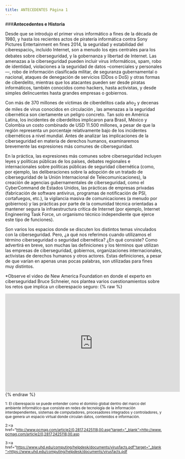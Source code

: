```yaml
---
title: ANTECEDENTES Página 1
---
```

###**Antecedentes e Historia** 

Desde que se introdujo el primer virus informático a fines de la década de 1980, y hasta los recientes actos de piratería informática contra Sony Pictures Entertainment en fines 2014, la seguridad y estabilidad del ciberespacio<sub>1</sub>, incluido Internet, son a menudo los ejes centrales para los debates sobre ciberseguridad, y la gobernanza y libertad de Internet. Las amenazas a la ciberseguridad pueden incluir virus informáticos, spam, robo de identidad, violaciones a  la seguridad de datos –comerciales y personales—, robo de información clasificada militar, de seguranza gubernamental o nacional, ataques de denegación de servicios (DDos o DoS) y otras  formas de ciberdelito, mientras que  los atacantes  pueden ser desde piratas informáticos, también conocidos como hackers, hasta activistas, y desde simples delincuentes  hasta grandes empresas o gobiernos. 

Con más de 370 millones de víctimas de ciberdelitos cada año<sub>2</sub>  y decenas de miles de virus conocidos en circulación , las amenazas a la seguridad cibernética son ciertamente un peligro concreto. Tan solo en América Latina, los incidentes de ciberdelitos implicaron para Brasil, México y Colombia un costo combinado de USD 11.500 millones, a pesar de que la región representa un porcentaje relativamente bajo de los incidentes cibernéticos a nivel mundial. Antes de analizar las implicaciones de la ciberseguridad en materia de derechos humanos, examinaremos brevemente las expresiones más comunes de ciberseguridad.

En la práctica, las expresiones más comunes sobre ciberseguridad incluyen leyes y políticas públicas de los países, debates regionales e internacionales sobre políticas públicas de seguridad cibernética (como, por ejemplo, las deliberaciones sobre la adopción de un tratado de ciberseguridad de la Unión Internacional de Telecomunicaciones), la creación de agencias gubernamentales de ciberseguridad, como el CyberCommand de Estados Unidos, las prácticas de empresas privadas (fabricación de software antivirus, programas de notificación de PSI, cortafuegos, etc.), la vigilancia masiva de comunicaciones (a menudo por gobiernos) y las prácticas por parte de la comunidad técnica orientadas a mantener segura la infraestructura crítica de Internet (por ejemplo, Internet Engineering Task Force, un organismo técnico independiente que ejerce este tipo de funciones).

Son varios los espacios donde se discuten los distintos temas vinculados con la ciberseguridad. Pero, ¿a qué nos referimos cuando utilizamos el término ciberseguridad o seguridad cibernética? ¿En qué consiste? Como advertirá en breve, son muchas las definiciones y los términos que utilizan las empresas de ciberseguridad, gobiernos, organizaciones internacionales, activistas de derechos humanos y otros actores. Estas definiciones, a pesar de que varían en apenas unas pocas palabras, son utilizadas para fines muy distintos.

*Observe el video  de New America Foundation en donde el experto en ciberseguridad Bruce Schneier, nos plantea varios cuestionamientos sobre los retos que implica un ciberespacio seguro: 
{% raw %} <div align=“center”> <iframe width="560" height="315" src="https://www.youtube.com/embed/8UbImuwXfL4" frameborder="0" allowfullscreen></iframe></div> {% endraw %}

<sub> 1: El ciberespacio se puede entender como el dominio global dentro del marco del ambiente informático que consiste en redes de tecnología de la información interdependientes, sistemas de computadores, procesadores integrados y controladores, y que genera un espacio virtual donde circulan datos, contenidos e información. </sub>

<sub> 2:<a href="http://www.pcmag.com/article2/0,2817,2425118,00.asp"target="_blank">http://www.pcmag.com/article2/0,2817,2425118,00.asp</a></sub>

<sub> 3:<a href="https://www.uhd.edu/computing/helpdesk/documents/virusfacts.pdf"target="_blank">https://www.uhd.edu/computing/helpdesk/documents/virusfacts.pdf</a></sub>
